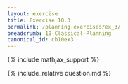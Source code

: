 ```yaml
---
layout: exercise
title: Exercise 10.3
permalink: /planning-exercises/ex_3/
breadcrumb: 10-Classical-Planning
canonical_id: ch10ex3
---
```


{% include mathjax_support %}
<div id="hiddden">{% include_relative question.md %}</div>